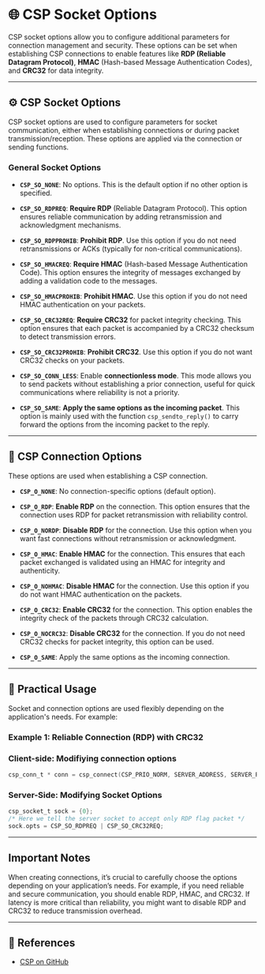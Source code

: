 # 🌐 CSP Socket Options

CSP socket options allow you to configure additional parameters for connection management and security. These options can be set when establishing CSP connections to enable features like **RDP (Reliable Datagram Protocol)**, **HMAC** (Hash-based Message Authentication Codes), and **CRC32** for data integrity.

---

## ⚙️ CSP Socket Options

CSP socket options are used to configure parameters for socket communication, either when establishing connections or during packet transmission/reception. These options are applied via the connection or sending functions.

### General Socket Options

- **`CSP_SO_NONE`**: 
  No options. This is the default option if no other option is specified.

- **`CSP_SO_RDPREQ`**: 
  **Require RDP** (Reliable Datagram Protocol). This option ensures reliable communication by adding retransmission and acknowledgment mechanisms.

- **`CSP_SO_RDPPROHIB`**: 
  **Prohibit RDP**. Use this option if you do not need retransmissions or ACKs (typically for non-critical communications).

- **`CSP_SO_HMACREQ`**: 
  **Require HMAC** (Hash-based Message Authentication Code). This option ensures the integrity of messages exchanged by adding a validation code to the messages.

- **`CSP_SO_HMACPROHIB`**: 
  **Prohibit HMAC**. Use this option if you do not need HMAC authentication on your packets.

- **`CSP_SO_CRC32REQ`**: 
  **Require CRC32** for packet integrity checking. This option ensures that each packet is accompanied by a CRC32 checksum to detect transmission errors.

- **`CSP_SO_CRC32PROHIB`**: 
  **Prohibit CRC32**. Use this option if you do not want CRC32 checks on your packets.

- **`CSP_SO_CONN_LESS`**: 
  Enable **connectionless mode**. This mode allows you to send packets without establishing a prior connection, useful for quick communications where reliability is not a priority.

- **`CSP_SO_SAME`**: 
  **Apply the same options as the incoming packet**. This option is mainly used with the function `csp_sendto_reply()` to carry forward the options from the incoming packet to the reply.

---

## 🚀 CSP Connection Options

These options are used when establishing a CSP connection.

- **`CSP_O_NONE`**:
  No connection-specific options (default option).

- **`CSP_O_RDP`**: 
  **Enable RDP** on the connection. This option ensures that the connection uses RDP for packet retransmission with reliability control.

- **`CSP_O_NORDP`**: 
  **Disable RDP** for the connection. Use this option when you want fast connections without retransmission or acknowledgment.

- **`CSP_O_HMAC`**: 
  **Enable HMAC** for the connection. This ensures that each packet exchanged is validated using an HMAC for integrity and authenticity.

- **`CSP_O_NOHMAC`**: 
  **Disable HMAC** for the connection. Use this option if you do not want HMAC authentication on the packets.

- **`CSP_O_CRC32`**: 
  **Enable CRC32** for the connection. This option enables the integrity check of the packets through CRC32 calculation.

- **`CSP_O_NOCRC32`**: 
  **Disable CRC32** for the connection. If you do not need CRC32 checks for packet integrity, this option can be used.

- **`CSP_O_SAME`**: 
  Apply the same options as the incoming connection.

---

## 🎯 Practical Usage

Socket and connection options are used flexibly depending on the application's needs. For example:

### Example 1: Reliable Connection (RDP)  with CRC32

### Client-side: Modifiying connection options
```c
csp_conn_t * conn = csp_connect(CSP_PRIO_NORM, SERVER_ADDRESS, SERVER_PORT, 1000, CSP_O_RDP | CSP_O_CRC32);
```

### Server-Side: Modifying Socket Options

```c
csp_socket_t sock = {0};
/* Here we tell the server socket to accept only RDP flag packet */
sock.opts = CSP_SO_RDPREQ | CSP_SO_CRC32REQ;
```

---

## Important Notes

When creating connections, it’s crucial to carefully choose the options depending on your application’s needs.
For example, if you need reliable and secure communication, you should enable RDP, HMAC, and CRC32.
If latency is more critical than reliability, you might want to disable RDP and CRC32 to reduce transmission overhead.

---

## 📘 References

- [CSP on GitHub](https://github.com/libcsp/libcsp)